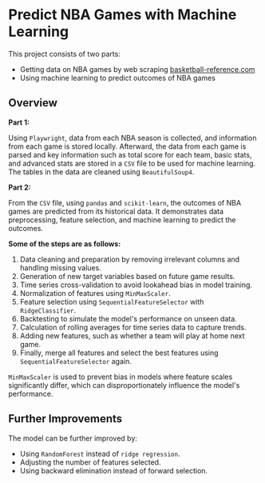 # Predict NBA Games with Machine Learning

This project consists of two parts:

- Getting data on NBA games by web scraping [basketball-reference.com](http://basketball-reference.com)
- Using machine learning to predict outcomes of NBA games

## Overview

**Part 1:**

Using `Playwright`, data from each NBA season is collected, and information from each game is stored locally. 
Afterward, the data from each game is parsed and key information such as total score for each team, basic stats, 
and advanced stats are stored in a `CSV` file to be used for machine learning. The tables in the data are cleaned using `BeautifulSoup4`.

**Part 2:**

From the `CSV` file, using `pandas` and `scikit-learn`, the outcomes of NBA games are predicted from its historical data. 
It demonstrates data preprocessing, feature selection, and machine learning to predict the outcomes.

**Some of the steps are as follows:**

1. Data cleaning and preparation by removing irrelevant columns and handling missing values.
2. Generation of new target variables based on future game results.
3. Time series cross-validation to avoid lookahead bias in model training.
4. Normalization of features using `MinMaxScaler`.
5. Feature selection using `SequentialFeatureSelector` with `RidgeClassifier`.
6. Backtesting to simulate the model's performance on unseen data.
7. Calculation of rolling averages for time series data to capture trends.
8. Adding new features, such as whether a team will play at home next game.
9. Finally, merge all features and select the best features using `SequentialFeatureSelector` again.

`MinMaxScaler` is used to prevent bias in models where feature scales significantly differ, 
which can disproportionately influence the model's performance.

## Further Improvements

The model can be further improved by:

- Using `RandomForest` instead of `ridge regression`.
- Adjusting the number of features selected.
- Using backward elimination instead of forward selection.